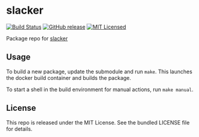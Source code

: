 slacker
==========

[![Build Status](https://img.shields.io/travis/com/amylum/slacker.svg)](https://travis-ci.com/amylum/slacker)
[![GitHub release](https://img.shields.io/github/release/amylum/slacker.svg)](https://github.com/amylum/slacker/releases)
[![MIT Licensed](http://img.shields.io/badge/license-MIT-green.svg)](https://tldrlegal.com/license/mit-license)

Package repo for [slacker](https://github.com/akerl/slacker)

## Usage

To build a new package, update the submodule and run `make`. This launches the docker build container and builds the package.

To start a shell in the build environment for manual actions, run `make manual`.

## License

This repo is released under the MIT License. See the bundled LICENSE file for details.


